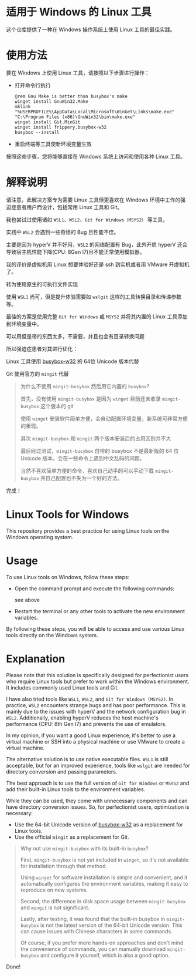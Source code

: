 # 适用于 Windows 的 Linux 工具

这个仓库提供了一种在 Windows 操作系统上使用 Linux 工具的最佳实践。

# 使用方法

要在 Windows 上使用 Linux 工具，请按照以下步骤进行操作：

- 打开命令行执行
    
    ```batch
    @rem Gnu Make is better than busybox's make
    winget install GnuWin32.Make
    mklink "%USERPROFILE%\AppData\Local\Microsoft\WinGet\Links\make.exe" "C:\Program Files (x86)\GnuWin32\bin\make.exe"
    winget install Git.MinGit
    winget install frippery.busybox-w32
    busybox --install
    ```
    
- 重启终端等工具使新环境变量生效
    
按照这些步骤，您将能够直接在 Windows 系统上访问和使用各种 Linux 工具。

# 解释说明

请注意，此解决方案专为需要 Linux 工具但更喜欢在 Windows 环境中工作的强迫症患者用户而设计，包括常用 Linux 工具和 Git。

我也尝试过使用诸如 `WSL1`、`WSL2`、`Git for Windows（MSYS2）` 等工具，

实践中 `WSL2` 会遇到一些奇怪的 Bug 且性能不佳。

主要是因为 hyperV 并不好用，`WSL2` 的网络配置有 Bug，此外开启 hyperV 还会导致宿主机性能下降(CPU: 8Gen I7)且不能正常使用模拟器。

我的评价是虚拟机用 Linux 想要体验好还是 ssh 到实机或者用 VMware 开虚拟机了。


转为使用原生的可执行文件实现

使用 `WSL1` 尚可，但是提升体验需要如 `wslgit` 这样的工具转换目录和传递参数等。

最佳的方案是使用完整 `Git for Windows` 或 `MSYS2` 并将其内置的 Linux 工具添加到环境变量中。

可以用但是带的东西太多，不需要，并且也会有目录转换问题

所以强迫症患者对其进行优化：

Linux 工具使用 [busybox-w32](https://frippery.org/busybox/) 的 64位 Unicode 版本代替

Git 使用官方的 `mingit` 代替

> 为什么不使用 `mingit-busybox` 然后用它内置的 `busybox`?
> 
> 首先，没有使用 `mingit-busybox` 是因为 `winget` 目前还未收录  `mingit-busybox` 这个版本的 git
> 
> 使用 `winget` 安装软件简单方便，会自动配置环境变量，新系统可非常方便的重现。
>
> 其次 `mingit-busybox` 和  `mingit` 两个版本安装后的占用区别并不大
> 
> 最后经过测试，`mingit-busybox` 自带的 busybox 不是最新版的 64 位 Unicode 版本。会在一些命令上遇到中文乱码的问题。
>
> 当然不喜欢简单方便的命令，喜欢自己动手的可以手动下载 `mingit-busybox` 并自己配置也不失为一个好的方法。

完成！


# Linux Tools for Windows

This repository provides a best practice for using Linux tools on the Windows operating system.

# Usage

To use Linux tools on Windows, follow these steps:

- Open the command prompt and execute the following commands:

    see above

- Restart the terminal or any other tools to activate the new environment variables.

By following these steps, you will be able to access and use various Linux tools directly on the Windows system.

# Explanation

Please note that this solution is specifically designed for perfectionist users who require Linux tools but prefer to work within the Windows environment. It includes commonly used Linux tools and Git.

I have also tried tools like `WSL1`, `WSL2`, and `Git for Windows (MSYS2)`. In practice, `WSL2` encounters strange bugs and has poor performance. This is mainly due to the issues with hyperV and the network configuration bug in `WSL2`. Additionally, enabling hyperV reduces the host machine's performance (CPU: 8th Gen I7) and prevents the use of emulators.

In my opinion, if you want a good Linux experience, it's better to use a virtual machine or SSH into a physical machine or use VMware to create a virtual machine.

The alternative solution is to use native executable files. `WSL1` is still acceptable, but for an improved experience, tools like `wslgit` are needed for directory conversion and passing parameters.

The best approach is to use the full version of `Git for Windows` or `MSYS2` and add their built-in Linux tools to the environment variables.

While they can be used, they come with unnecessary components and can have directory conversion issues. So, for perfectionist users, optimization is necessary:

- Use the 64-bit Unicode version of [busybox-w32](https://frippery.org/busybox/) as a replacement for Linux tools.
- Use the official `mingit` as a replacement for Git.

> Why not use `mingit-busybox` with its built-in `busybox`?
> 
> First, `mingit-busybox` is not yet included in `winget`, so it's not available for installation through that method.
> 
> Using `winget` for software installation is simple and convenient, and it automatically configures the environment variables, making it easy to reproduce on new systems.
> 
> Second, the difference in disk space usage between `mingit-busybox` and `mingit` is not significant.
> 
> Lastly, after testing, it was found that the built-in busybox in `mingit-busybox` is not the latest version of the 64-bit Unicode version. This can cause issues with Chinese characters in some commands.
> 
> Of course, if you prefer more hands-on approaches and don't mind the convenience of commands, you can manually download `mingit-busybox` and configure it yourself, which is also a good option.

Done!

